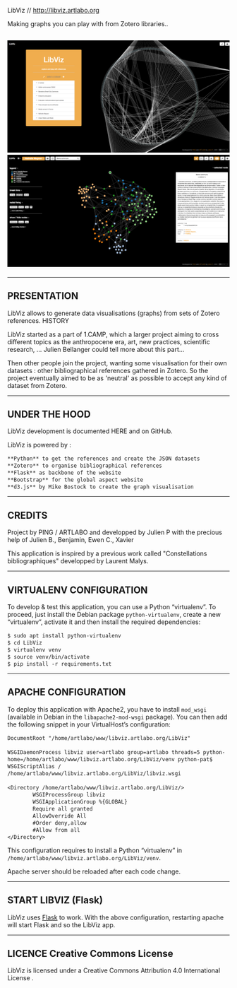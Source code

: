                   
LibViz // http://libviz.artlabo.org 


Making graphs you can play with from Zotero libraries..

<h2 align=center>
	<img src="./preview_05a.png">
    <br>
	<img src="./preview_05b.png">
</h2>

-------------------------------------------------------
PRESENTATION
-------------------------------------------------------
LibViz allows to generate data visualisations (graphs) from sets of Zotero references.
HISTORY

LibViz started as a part of 1.CAMP, which a larger project aiming to cross different topics as the anthropocene era, art, new practices, scientific research, ... Julien Bellanger could tell more about this part...

Then other people join the project, wanting some visualisation for their own datasets : other bibliographical references gathered in Zotero. So the project eventually aimed to be as 'neutral' as possible to accept any kind of dataset from Zotero.

-------------------------------------------------------
UNDER THE HOOD
-------------------------------------------------------

LibViz development is documented HERE and on GitHub.

LibViz is powered by :

    **Python** to get the references and create the JSON datasets
    **Zotero** to organise bibliographical references
    **Flask** as backbone of the website
    **Bootstrap** for the global aspect website
    **d3.js** by Mike Bostock to create the graph visualisation

-------------------------------------------------------
CREDITS
-------------------------------------------------------

Project by PING / ARTLABO and developped by Julien P with the precious help of Julien B., Benjamin, Ewen C., Xavier

This application is inspired by a previous work called "Constellations bibliographiques" developped by Laurent Malys.

-------------------------------------------------------
VIRTUALENV CONFIGURATION
-------------------------------------------------------

To develop & test this application, you can use a Python “virtualenv”. To proceed, just install the Debian package `python-virtualenv`, create a new “virtualenv”, activate it and then install the required dependencies:

    $ sudo apt install python-virtualenv
    $ cd LibViz
    $ virtualenv venv
    $ source venv/bin/activate
    $ pip install -r requirements.txt

-------------------------------------------------------
APACHE CONFIGURATION
-------------------------------------------------------

To deploy this application with Apache2, you have to install `mod_wsgi` (available in Debian in the `libapache2-mod-wsgi` package). You can then add the following snippet in your VirtualHost’s configuration:

    DocumentRoot "/home/artlabo/www/libviz.artlabo.org/LibViz"

    WSGIDaemonProcess libviz user=artlabo group=artlabo threads=5 python-home=/home/artlabo/www/libviz.artlabo.org/LibViz/venv python-pat$
    WSGIScriptAlias / /home/artlabo/www/libviz.artlabo.org/LibViz/libviz.wsgi

    <Directory /home/artlabo/www/libviz.artlabo.org/LibViz/>
            WSGIProcessGroup libviz
            WSGIApplicationGroup %{GLOBAL}
            Require all granted
            AllowOverride All
            #Order deny,allow
            #Allow from all
    </Directory>

This configuration requires to install a Python “virtualenv” in `/home/artlabo/www/libviz.artlabo.org/LibViz/venv`.

Apache server should be reloaded after each code change.

-------------------------------------------------------
START LIBVIZ (Flask)
-------------------------------------------------------

LibViz uses [Flask](http://flask.pocoo.org/) to work. With the above configuration, restarting apache will start Flask and so the LibViz app.

-------------------------------------------------------
LICENCE   Creative Commons License
-------------------------------------------------------

LibViz is licensed under a Creative Commons Attribution 4.0 International License .
